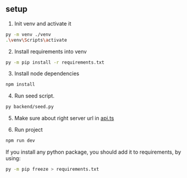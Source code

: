 ## setup

1. Init venv and activate it
```bash
py -m venv ./venv
.\venv\Scripts\activate
```

2. Install requirements into venv
```bash
py -m pip install -r requirements.txt
```

3. Install node dependencies
```bash
npm install
```

4. Run seed script. 
```bash
py backend/seed.py
```

5. Make sure about right server url in [api.ts](frontend/assets/ts/api.ts)

6. Run project
```bash
npm run dev
```

If you install any python package, you should add it to requirements, by using:
```bash
py -m pip freeze > requirements.txt
```
